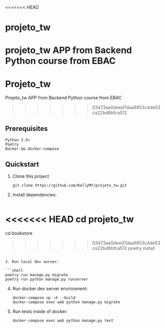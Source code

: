<<<<<<< HEAD
# projeto_tw

projeto_tw APP from Backend Python course from EBAC
=======
# Projeto_tw

Projeto_tw APP from Backend Python course from EBAC
>>>>>>> 03473aa0deed7daa6853c4de53ca22bd8bfca512

## Prerequisites

```
Python 3.5>
Poetry
Docker && docker-compose

```

## Quickstart

1. Clone this project

   ```shell
   git clone https://github.com/KellyMY/projeto_tw.git
   ```

2. Install dependencies:

   ```shell
<<<<<<< HEAD
   cd projeto_tw
=======
   cd bookstore
>>>>>>> 03473aa0deed7daa6853c4de53ca22bd8bfca512
   poetry install
   ```

3. Run local dev server:

   ```shell
   poetry run manage.py migrate
   poetry run python manage.py runserver
   ```
   
4. Run docker dev server environment:

   ```shell
   docker-compose up -d --build 
   docker-compose exec web python manage.py migrate
   ```

5. Run tests inside of docker:

   ```shell
   docker-compose exec web python manage.py test
   ```


